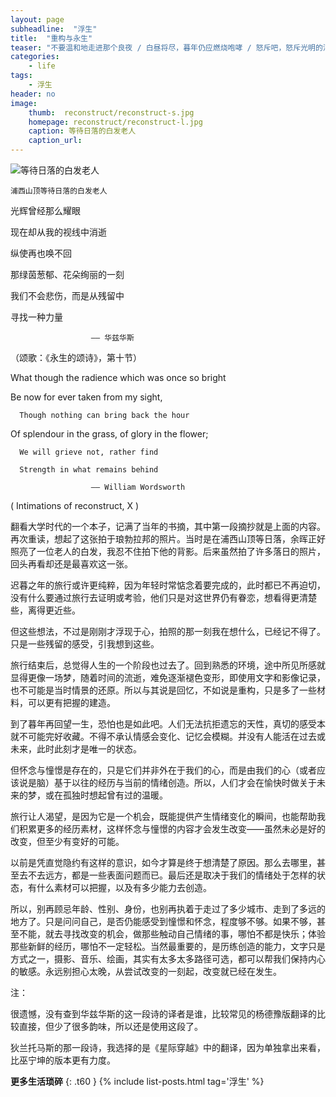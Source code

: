```yaml
---
layout: page
subheadline:  "浮生"
title:  "重构与永生"
teaser: "不要温和地走进那个良夜 / 白昼将尽，暮年仍应燃烧咆哮 / 怒斥吧，怒斥光明的消逝。——狄兰 · 托马斯"
categories:
    - life
tags:
    - 浮生
header: no
image:
    thumb:  reconstruct/reconstruct-s.jpg
    homepage: reconstruct/reconstruct-l.jpg
    caption: 等待日落的白发老人
    caption_url: 
---
```


<img src="{{ site.url}}/images/reconstruct/reconstruct.jpg" alt="等待日落的白发老人">

~~~
浦西山顶等待日落的白发老人
~~~

光辉曾经那么耀眼

现在却从我的视线中消逝

纵使再也唤不回

那绿茵葱郁、花朵绚丽的一刻

我们不会悲伤，而是从残留中

寻找一种力量

                      —— 华兹华斯

（颂歌：《永生的颂诗》，第十节）

What though the radience which was once so bright

Be now for ever taken from my sight,

      Though nothing can bring back the hour

Of splendour in the grass, of glory in the flower;

      We will grieve not, rather find

      Strength in what remains behind            
 
                      —— William Wordsworth 

( Intimations of reconstruct, X )

翻看大学时代的一个本子，记满了当年的书摘，其中第一段摘抄就是上面的内容。再次重读，想起了这张拍于琅勃拉邦的照片。当时是在浦西山顶等日落，余晖正好照亮了一位老人的白发，我忍不住拍下他的背影。后来虽然拍了许多落日的照片，回头再看却还是最喜欢这一张。

迟暮之年的旅行或许更纯粹，因为年轻时常惦念着要完成的，此时都已不再迫切，没有什么要通过旅行去证明或考验，他们只是对这世界仍有眷恋，想看得更清楚些，离得更近些。

但这些想法，不过是刚刚才浮现于心，拍照的那一刻我在想什么，已经记不得了。只是一些残留的感受，引我想到这些。

旅行结束后，总觉得人生的一个阶段也过去了。回到熟悉的环境，途中所见所感就显得更像一场梦，随着时间的流逝，难免逐渐褪色变形，即使用文字和影像记录，也不可能是当时情景的还原。所以与其说是回忆，不如说是重构，只是多了一些材料，可以更有把握的建造。

到了暮年再回望一生，恐怕也是如此吧。人们无法抗拒遗忘的天性，真切的感受本就不可能完好收藏。不得不承认情感会变化、记忆会模糊。并没有人能活在过去或未来，此时此刻才是唯一的状态。

但怀念与憧憬是存在的，只是它们并非外在于我们的心，而是由我们的心（或者应该说是脑）基于以往的经历与当前的情绪创造。所以，人们才会在愉快时做关于未来的梦，或在孤独时想起曾有过的温暖。

旅行让人渴望，是因为它是一个机会，既能提供产生情绪变化的瞬间，也能帮助我们积累更多的经历素材，这样怀念与憧憬的内容才会发生改变——虽然未必是好的改变，但至少有变好的可能。

以前是凭直觉隐约有这样的意识，如今才算是终于想清楚了原因。那么去哪里，甚至去不去远方，都是一些表面问题而已。最后还是取决于我们的情绪处于怎样的状态，有什么素材可以把握，以及有多少能力去创造。

所以，别再顾忌年龄、性别、身份，也别再执着于走过了多少城市、走到了多远的地方了。只是问问自己，是否仍能感受到憧憬和怀念，程度够不够。如果不够，甚至不能，就去寻找改变的机会，做那些触动自己情绪的事，哪怕不都是快乐；体验那些新鲜的经历，哪怕不一定轻松。当然最重要的，是历练创造的能力，文字只是方式之一，摄影、音乐、绘画，其实有太多太多路径可选，都可以帮我们保持内心的敏感。永远别担心太晚，从尝试改变的一刻起，改变就已经在发生。

注：

很遗憾，没有查到华兹华斯的这一段诗的译者是谁，比较常见的杨德豫版翻译的比较直接，但少了很多韵味，所以还是使用这段了。

狄兰托马斯的那一段诗，我选择的是《星际穿越》中的翻译，因为单独拿出来看，比巫宁坤的版本更有力度。

<strong>更多生活琐碎</strong>
{: .t60 }
{% include list-posts.html tag='浮生' %}
